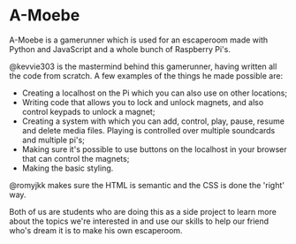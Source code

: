 # A-Moebe

A-Moebe is a gamerunner which is used for an escaperoom made with Python and JavaScript and a whole bunch of Raspberry Pi's.

@kevvie303 is the mastermind behind this gamerunner, having written all the code from scratch. A few examples of the things he made possible are:
* Creating a localhost on the Pi which you can also use on other locations;
* Writing code that allows you to lock and unlock magnets, and also control keypads to unlock a magnet;
* Creating a system with which you can add, control, play, pause, resume and delete media files. Playing is controlled over multiple soundcards and multiple pi's;
* Making sure it's possible to use buttons on the localhost in your browser that can control the magnets;
* Making the basic styling.
  
@romyjkk makes sure the HTML is semantic and the CSS is done the 'right' way.

Both of us are students who are doing this as a side project to learn more about the topics we're interested in and use our skills to help our friend who's dream it is to make his own escaperoom. 

